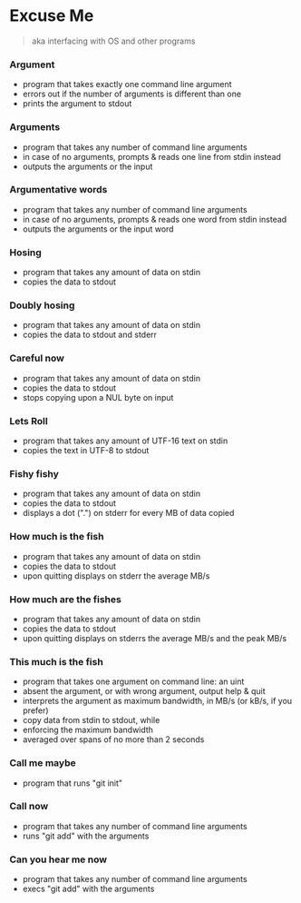 # Excuse Me
> aka interfacing with OS and other programs

### Argument
- program that takes exactly one command line argument
- errors out if the number of arguments is different than one
- prints the argument to stdout

### Arguments
- program that takes any number of command line arguments
- in case of no arguments, prompts & reads one line from stdin instead
- outputs the arguments or the input

### Argumentative words
- program that takes any number of command line arguments
- in case of no arguments, prompts & reads one word from stdin instead
- outputs the arguments or the input word

### Hosing
- program that takes any amount of data on stdin
- copies the data to stdout

### Doubly hosing
- program that takes any amount of data on stdin
- copies the data to stdout and stderr

### Careful now
- program that takes any amount of data on stdin
- copies the data to stdout
- stops copying upon a NUL byte on input

### Lets Roll
- program that takes any amount of UTF-16 text on stdin
- copies the text in UTF-8 to stdout

### Fishy fishy
- program that takes any amount of data on stdin
- copies the data to stdout
- displays a dot (".") on stderr for every MB of data copied

### How much is the fish
- program that takes any amount of data on stdin
- copies the data to stdout
- upon quitting displays on stderr the average MB/s

### How much are the fishes
- program that takes any amount of data on stdin
- copies the data to stdout
- upon quitting displays on stderrs the average MB/s and the peak MB/s

### This much is the fish
- program that takes one argument on command line: an uint
- absent the argument, or with wrong argument, output help & quit
- interprets the argument as maximum bandwidth, in MB/s (or kB/s, if you prefer)
- copy data from stdin to stdout, while
- enforcing the maximum bandwidth
- averaged over spans of no more than 2 seconds

### Call me maybe
- program that runs "git init"

### Call now
- program that takes any number of command line arguments
- runs "git add" with the arguments

### Can you hear me now
- program that takes any number of command line arguments
- execs "git add" with the arguments
